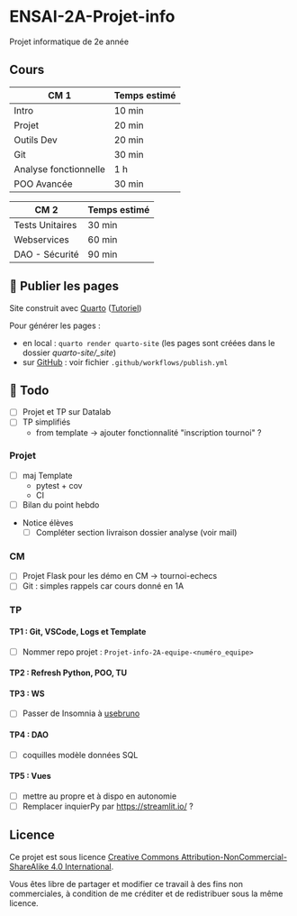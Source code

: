 # ENSAI-2A-Projet-info

Projet informatique de 2e année

## Cours

| CM 1                  | Temps estimé   |
|-----------------------|----------------|
| Intro                 | 10 min         |
| Projet                | 20 min         |
| Outils Dev            | 20 min         |
| Git                   | 30 min         |
| Analyse fonctionnelle | 1 h            |
| POO Avancée           | 30 min         |

| CM 2                  | Temps estimé   |
|-----------------------|----------------|
| Tests Unitaires       | 30 min         |
| Webservices           | 60 min         |
| DAO - Sécurité        | 90 min         |

## :rocket: Publier les pages

Site construit avec [Quarto](https://quarto.org/) ([Tutoriel](https://ludo2ne.github.io/Quarto-tuto/))

Pour générer les pages :

- en local : `quarto render quarto-site` (les pages sont créées dans le dossier *quarto-site/_site*)
- sur [GitHub](https://ludo2ne.github.io/ENSAI-2A-Projet-info) : voir fichier `.github/workflows/publish.yml`

## :construction: Todo

- [ ] Projet et TP sur Datalab
- [ ] TP simplifiés
  - from template -> ajouter fonctionnalité "inscription tournoi" ?

### Projet

- [ ] maj Template
  - pytest + cov
  - CI
- [ ] Bilan du point hebdo
- Notice élèves
  - [ ] Compléter section livraison dossier analyse (voir mail)

### CM

- [ ] Projet Flask pour les démo en CM -> tournoi-echecs
- [ ] Git : simples rappels car cours donné en 1A

### TP

#### TP1 : Git, VSCode, Logs et Template

- [ ] Nommer repo projet : `Projet-info-2A-equipe-<numéro_equipe>`

#### TP2 : Refresh Python, POO, TU

#### TP3 : WS

- [ ] Passer de Insomnia à [usebruno](https://www.usebruno.com/)

#### TP4 : DAO
  
- [ ] coquilles modèle données SQL

#### TP5 : Vues

- [ ] mettre au propre et à dispo en autonomie
- [ ] Remplacer inquierPy par https://streamlit.io/ ? 

## Licence

Ce projet est sous licence [Creative Commons Attribution-NonCommercial-ShareAlike 4.0 International](https://creativecommons.org/licenses/by-nc-sa/4.0/).

Vous êtes libre de partager et modifier ce travail à des fins non commerciales, à condition de me créditer et de redistribuer sous la même licence.
